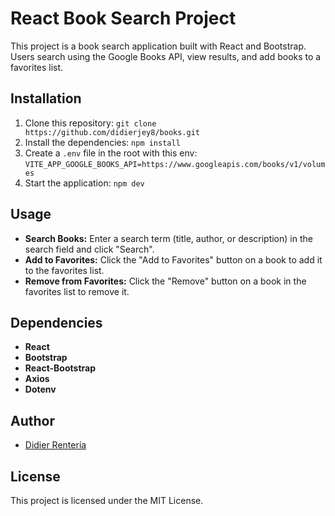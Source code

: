 # React Book Search Project

This project is a book search application built with React and Bootstrap. Users search using the Google Books API, view results, and add books to a favorites list.

## Installation

1. Clone this repository: `git clone https://github.com/didierjey8/books.git`
2. Install the dependencies: `npm install`
3. Create a `.env` file in the root with this env: `VITE_APP_GOOGLE_BOOKS_API=https://www.googleapis.com/books/v1/volumes`
4. Start the application: `npm dev`

## Usage

- **Search Books:** Enter a search term (title, author, or description) in the search field and click "Search".
- **Add to Favorites:** Click the "Add to Favorites" button on a book to add it to the favorites list.
- **Remove from Favorites:** Click the "Remove" button on a book in the favorites list to remove it.

## Dependencies

- **React**
- **Bootstrap**
- **React-Bootstrap**
- **Axios**
- **Dotenv**

## Author

- [Didier Rentería](https://github.com/didierjey8/)

## License

This project is licensed under the MIT License.
